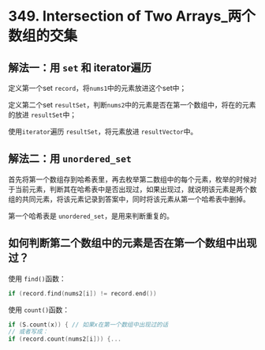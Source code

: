 # 349. Intersection of Two Arrays_两个数组的交集



## 解法一：用 `set` 和 iterator遍历

定义第一个set `record`，将`nums1`中的元素放进这个set中；

定义第二个set `resultSet`，判断`nums2`中的元素是否在第一个数组中，将在的元素的放进 `resultSet`中；

使用`iterator`遍历 `resultSet`，将元素放进 `resultVector`中。



## 解法二：用 `unordered_set`

首先将第一个数组存到哈希表里，再去枚举第二数组中的每个元素，枚举的时候对于当前元素，判断其在哈希表中是否出现过，如果出现过，就说明该元素是两个数组的共同元素，将该元素记录到答案中，同时将该元素从第一个哈希表中删掉。

第一个哈希表是 `unordered_set`，是用来判断重复的。



## 如何判断第二个数组中的元素是否在第一个数组中出现过？

使用 `find()`函数：

```c++
if (record.find(nums2[i]) != record.end())
```



使用 `count()`函数：

```c++
if (S.count(x)) { // 如果x在第一个数组中出现过的话
// 或者写成：
if (record.count(nums2[i])) {...
```

